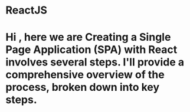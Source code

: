 # ReactJS
# Hi , here we are Creating a Single Page Application (SPA) with React involves several steps. I'll provide a comprehensive overview of the process, broken down into key steps.
